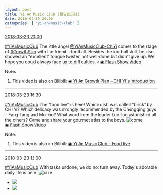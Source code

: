 ```yaml
---
layout: post
title: Yi An Music Club (易安音乐社)
date: 2018-03-23 20:00
categories: [ 'yi-an-music-club' ]
---
```


<div class="weibo-info">
  <a href="https://weibo.com/6094546964/G8JJDzOfY">2018-03-23 20:00</a>
</div>

[#YiAnMusicClub](https://weibo.com/p/100808beae2e3e05b17b64f63ebedca39f19b2/super_index) The little angel [@YiAnMusicClub-ChiYi](https://weibo.com/u/6117581836) comes to the stage of [#GrowthPlan](https://weibo.com/p/100808fe7264e4339c41df171df3260846e152) with the friend – football. Besides the football skill, he also showed an “excellent” tongue twister, not well-done but didn't give up. We hope you could always face up to difficulties. :fist: [◉ Flash Show Video](https://www.miaopai.com/show/bL-McMqmuAqm--WFGct5exLzp7EvkaGp3TBo1A__.htm)

<!-- more -->

Note:
1. This video is also on Bilibili: [◉ Yi An Growth Plan – CHI Yi's introduction](https://www.bilibili.com/video/av21118333)

---

<div class="weibo-info">
  <a href="https://weibo.com/6094546964/G8Imorrlj">2018-03-23 16:30</a>
</div>

[#YiAnMusicClub](https://weibo.com/p/100808beae2e3e05b17b64f63ebedca39f19b2/super_index) The “food live” is here! Which dish was called “brick” by CHI Yi? Which delicacy was strongly recommended by the Chongqing guys – Fang-fang and Mo-mo? What word from the leader Luo-luo astonished all the others? Come and share your gourmet atlas to the boys. ![come](https://img.t.sinajs.cn/t4/appstyle/expression/ext/normal/40/come_org.gif)  
[◉ Flash Show Video](https://www.miaopai.com/show/nPEJGipDr2SBttlUSwZQ-9kbEaX8Q1dT5kf39A__.htm)

Note:
1. This video is also on Bilibili: [◉ Yi An Music Club – Food live](https://www.bilibili.com/video/av21139716)

---

<div class="weibo-info">
  <a href="https://weibo.com/6094546964/G8GAO9Gff">2018-03-23 12:00</a>
</div>

[#YiAnMusicClub](https://weibo.com/p/100808beae2e3e05b17b64f63ebedca39f19b2/super_index) With tasks undone, we do not turn away. Today's adorable daily life is here. ![cute](https://img.t.sinajs.cn/t4/appstyle/expression/ext/normal/14/tza_org.gif)

<ul class="weibo-pic-list-1">
  <li class="weibo-pic">
    <a href="//wx4.sinaimg.cn/mw690/006Es64Aly1fpmk0ckwq4j30ku903kjl.jpg"><img src="//wx4.sinaimg.cn/thumb150/006Es64Aly1fpmk0ckwq4j30ku903kjl.jpg"/></a>
  </li>
  <li class="weibo-pic">
    <a href="//wx3.sinaimg.cn/mw690/006Es64Aly1fpmk0ctob1j30ku7p2e81.jpg"><img src="//wx3.sinaimg.cn/thumb150/006Es64Aly1fpmk0ctob1j30ku7p2e81.jpg"/></a>
  </li>
</ul>
